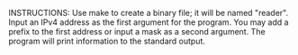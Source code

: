 INSTRUCTIONS:
	Use make to create a binary file; it will be named "reader".
	Input an IPv4 address as the first argument for the program. You may
	add a prefix to the first address or input a mask as a second argument.
	The program will print information to the standard output.